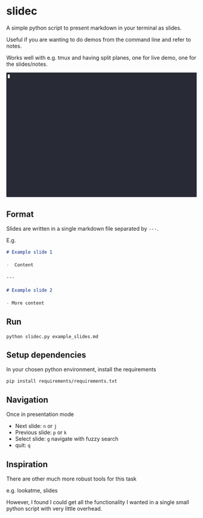 # slidec

A simple python script to present markdown in your terminal as slides.

Useful if you are wanting to do demos from the command line and refer to notes.

Works well with e.g. tmux and having split planes, one for live demo, one for the 
slides/notes.


<img src="assets/demo.gif">

## Format

Slides are written in a single markdown file separated by `---`.

E.g.

```markdown
# Example slide 1

-  Content 

--- 

# Example slide 2

- More content

```

## Run 
```terminal
python slidec.py example_slides.md
```

## Setup dependencies

In your chosen python environment, install the requirements
```terminal
pip install requirements/requirements.txt
```

## Navigation
Once in presentation mode

- Next slide: `n` or `j`
- Previous slide: `p` or `k`
- Select slide: `g` navigate with fuzzy search 
- quit: `q`

## Inspiration

There are other much more robust tools for this task

e.g. lookatme, slides

However, I found I could get all the functionality I wanted in a single small python
script with very little overhead.